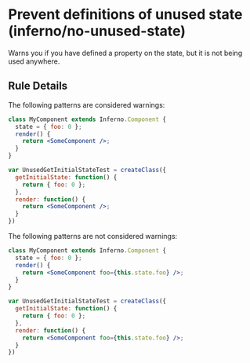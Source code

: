 # Prevent definitions of unused state (inferno/no-unused-state)

Warns you if you have defined a property on the state, but it is not being used anywhere.

## Rule Details

The following patterns are considered warnings:

```jsx
class MyComponent extends Inferno.Component {
  state = { foo: 0 };
  render() {
    return <SomeComponent />;
  }
}

var UnusedGetInitialStateTest = createClass({
  getInitialState: function() {
    return { foo: 0 };
  },
  render: function() {
    return <SomeComponent />;
  }
})
```

The following patterns are not considered warnings:

```jsx
class MyComponent extends Inferno.Component {
  state = { foo: 0 };
  render() {
    return <SomeComponent foo={this.state.foo} />;
  }
}

var UnusedGetInitialStateTest = createClass({
  getInitialState: function() {
    return { foo: 0 };
  },
  render: function() {
    return <SomeComponent foo={this.state.foo} />;
  }
})
```
